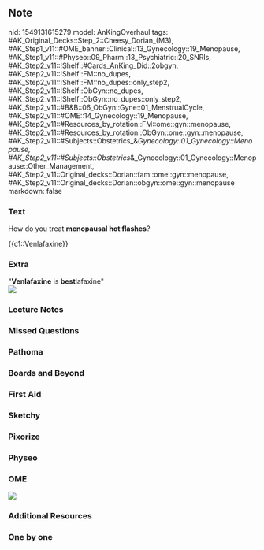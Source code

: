 ## Note
nid: 1549131615279
model: AnKingOverhaul
tags: #AK_Original_Decks::Step_2::Cheesy_Dorian_(M3), #AK_Step1_v11::#OME_banner::Clinical::13_Gynecology::19_Menopause, #AK_Step1_v11::#Physeo::09_Pharm::13_Psychiatric::20_SNRIs, #AK_Step2_v11::!Shelf::#Cards_AnKing_Did::2obgyn, #AK_Step2_v11::!Shelf::FM::no_dupes, #AK_Step2_v11::!Shelf::FM::no_dupes::only_step2, #AK_Step2_v11::!Shelf::ObGyn::no_dupes, #AK_Step2_v11::!Shelf::ObGyn::no_dupes::only_step2, #AK_Step2_v11::#B&B::06_ObGyn::Gyne::01_MenstrualCycle, #AK_Step2_v11::#OME::14_Gynecology::19_Menopause, #AK_Step2_v11::#Resources_by_rotation::FM::ome::gyn::menopause, #AK_Step2_v11::#Resources_by_rotation::ObGyn::ome::gyn::menopause, #AK_Step2_v11::#Subjects::Obstetrics_&_Gynecology::01_Gynecology::Menopause, #AK_Step2_v11::#Subjects::Obstetrics_&_Gynecology::01_Gynecology::Menopause::Other_Management, #AK_Step2_v11::Original_decks::Dorian::fam::ome::gyn::menopause, #AK_Step2_v11::Original_decks::Dorian::obgyn::ome::gyn::menopause
markdown: false

### Text
How do you treat <b>menopausal hot flashes</b>?
<div>
  {{c1::Venlafaxine}}
</div>

### Extra
<div>
  "<b>Venlafaxine</b> is <b>best</b>lafaxine"
</div>
<div><img src="paste-3766686319202.jpg"></div>

### Lecture Notes


### Missed Questions


### Pathoma


### Boards and Beyond


### First Aid


### Sketchy


### Pixorize


### Physeo


### OME
<div class="ome-widget">
  <a href=
  "https://onlinemeded.org/spa/gynecology/menopause/acquire?ref=anki">
  <img src="_OME_AnkiFlashcards_Lesson_5.png"></a>
</div>

### Additional Resources


### One by one

